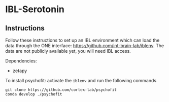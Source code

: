 # IBL-Serotonin

## Instructions
Follow these instructions to set up an IBL environment which can load the data through the ONE interface: https://github.com/int-brain-lab/iblenv. The data are not publicly available yet, you will need IBL access.

Dependencies:
- zetapy

To install psychofit: activate the ``iblenv`` and run the following commands
```
git clone https://github.com/cortex-lab/psychofit
conda develop ./psychofit
```

